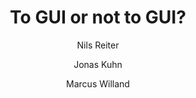 ---
layout: pub
type: inproceedings
title: "To GUI or not to GUI?"
author:
- Nils Reiter
- Jonas Kuhn
- Marcus Willand
booktitle: "INFORMATIK 2017"
editor:
- Maximilian Eibl
- Martin Gaedke
year: 2017
address: Chemnitz, Germany
month: 9
pages: 1179-1184
publisher: Gesellschaft für Informatik e.V. 
isbn: 978-3-88579-669-5
doi: 10.18420/in2017_119
series: Lecture Notes in Informatics (LNI)
volume: 275
ref: Reiter2017ac
downloads:
- desc: PDF
  url: Reiter2017ac.pdf
---